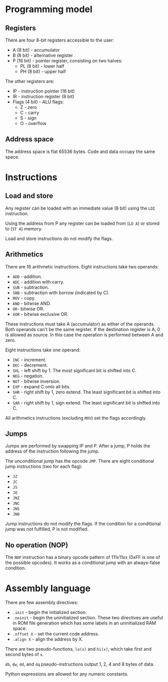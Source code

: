 # Programming model
## Registers

There are four 8-bit registers accessible to the user:
* A (8 bit) - accumulator
* B (8 bit) - alternative register
* P (16 bit) - pointer register, consisting on two halves:
  * PL (8 bit) - lower half
  * PH (8 bit) - upper half

The other registers are:
* IP - instruction pointer (16 bit)
* IR - instruction register (8 bit)
* Flags (4 bit) - ALU flags:
  * Z - zero
  * C - carry
  * S - sign
  * O - overflow

## Address space

The address space is flat 65536 bytes. Code and data occupy the same space.

# Instructions
## Load and store

Any register can be loaded with an immediate value (8 bit) using the `LDI` instruction.

Using the address from P any register can be loaded from (`LD A`) or stored to (`ST A`) memory.

Load and store instructions do not modify the flags.

## Arithmetics

There are 16 arithmetic instructions. Eight instructions take two operands:
* `ADD` - addition.
* `ADC` - addition with carry.
* `SUB` - subtraction.
* `SBB` - subtraction with borrow (indicated by C).
* `MOV` - copy.
* `AND` - bitwise AND.
* `OR`- bitwise OR.
* `XOR` - bitwise exclusive OR.

These instructions must take A (accumulator) as either of the operands. Both operands can't be the same register. If the destination register is A, 0 is allowed as source. In this case the operation is performed between A and zero.

Eight instructions take one operand:
* `INC` - increment.
* `DEC` - decrement.
* `SHL` - left shift by 1. The most significant bit is shifted into C.
* `NEG` - negation.
* `NOT` - bitwise inversion.
* `EXP` - expand C onto all bits.
* `SHR` - right shift by 1, zero extend. The least significant bit is shifted into C.
* `SAR` - right shift by 1, sign extend. The least significant bit is shifted into C.

All arithmetics instructions (excluding `MOV`) set the flags accordingly.

## Jumps

Jumps are performed by swapping IP and P. After a jump, P holds the address of the instruction following the jump.

The unconditional jump has the opcode `JMP`. There are eight conditional jump instructions (two for each flag):
* `JZ`
* `JC`
* `JS`
* `JO`
* `JNZ`
* `JNC`
* `JNS`
* `JNO`

Jump instructions do not modify the flags. If the condition for a conditional jump was not fulfilled, P is not modified.

## No operation (NOP)

The `NOP` instruction has a binary opcode pattern of 111x11xx (0xFF is one of the possible opcodes). It works as a conditional jump with an always-false condition.

# Assembly language

There are few assembly directives:
* `.init` - begin the initialized section.
* `.noinit` - begin the uninitialized section. These two directives are useful in ROM file generation which has some labels in an uninitialized RAM space.
* `.offset X` - set the current code address.
* `.align X` - align the address by X.

There are two pseudo-functions, `lo(x)` and `hi(x)`, which take first and second bytes of `x`.

`db`, `dw`, `dd`, and `dq` pseudo-instructions output 1, 2, 4 and 8 bytes of data.

Python expressions are allowed for any numeric constants.
